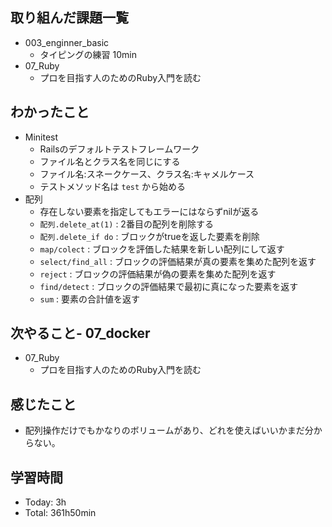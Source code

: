 ## 取り組んだ課題一覧
- 003_enginner_basic
  - タイピングの練習 10min
- 07_Ruby
  - プロを目指す人のためのRuby入門を読む
## わかったこと
  - Minitest
    - Railsのデフォルトテストフレームワーク
    - ファイル名とクラス名を同じにする
    - ファイル名:スネークケース、クラス名:キャメルケース
    - テストメソッド名は `test` から始める
  - 配列
    - 存在しない要素を指定してもエラーにはならずnilが返る
    - `配列.delete_at(1)` : 2番目の配列を削除する
    - `配列.delete_if do` : ブロックがtrueを返した要素を削除
    - `map/colect` : ブロックを評価した結果を新しい配列にして返す
    - `select/find_all` : ブロックの評価結果が真の要素を集めた配列を返す
    - `reject` : ブロックの評価結果が偽の要素を集めた配列を返す
    - `find/detect` : ブロックの評価結果で最初に真になった要素を返す
    - `sum` : 要素の合計値を返す
## 次やること- 07_docker
- 07_Ruby
  - プロを目指す人のためのRuby入門を読む
## 感じたこと
- 配列操作だけでもかなりのボリュームがあり、どれを使えばいいかまだ分からない。
## 学習時間
- Today: 3h
- Total: 361h50min